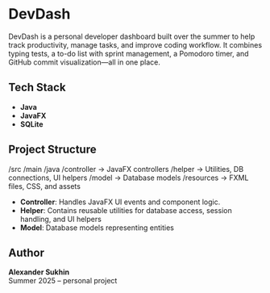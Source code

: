 # DevDash

DevDash is a personal developer dashboard built over the summer to help track productivity, manage tasks, and improve coding workflow. It combines typing tests, a to-do list with sprint management, a Pomodoro timer, and GitHub commit visualization—all in one place.

## Tech Stack

- **Java**  
- **JavaFX**  
- **SQLite**

## Project Structure

/src
  /main
    /java
      /controller -> JavaFX controllers
      /helper -> Utilities, DB connections, UI helpers
      /model -> Database models
    /resources -> FXML files, CSS, and assets

- **Controller**: Handles JavaFX UI events and component logic.  
- **Helper**: Contains reusable utilities for database access, session handling, and UI helpers
- **Model**: Database models representing entities

## Author

**Alexander Sukhin**  
Summer 2025 – personal project
